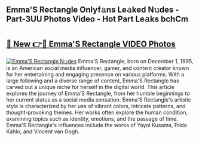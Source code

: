 ## Emma'S Rectangle Onlyf𝚊ns Le𝚊ked N𝚞des - Part-3UU Photos Video - Hot Part Le𝚊ks bchCm

# <h2><a href="http://ab46095.deff.icu/?id=Emma%27S+Rectangle">🔗 New 👉🔴 Emma'S Rectangle VIDEO Photos</a></h2>

[![Emma'S Rectangle N𝚞des](https://i.imgur.com/rIISA9y.gif)](http://ab46095.deff.icu/?id=Emma%27S+Rectangle)
Emma'S Rectangle, born on December 1, 1995, is an American social media influencer, gamer, and content creator known for her entertaining and engaging presence on various platforms. With a large following and a diverse range of content, Emma'S Rectangle has carved out a unique niche for herself in the digital world. This article explores the journey of Emma'S Rectangle, from her humble beginnings to her current status as a social media sensation. Emma'S Rectangle's artistic style is characterized by her use of vibrant colors, intricate patterns, and thought-provoking themes. Her works often explore the human condition, examining topics such as identity, emotions, and the passage of time. Emma'S Rectangle's influences include the works of Yayoi Kusama, Frida Kahlo, and Vincent van Gogh.
